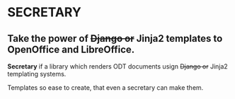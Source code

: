 # SECRETARY

## Take the power of <del>Django or</del> Jinja2 templates to OpenOffice and LibreOffice.


**Secretary** if a library which renders ODT documents usign <del>Django or</del> Jinja2 templating systems.  

Templates so ease to create, that even a secretary can make them.  
